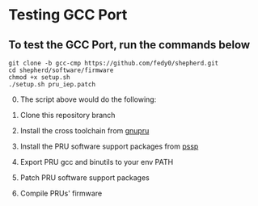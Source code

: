 # Testing GCC Port

## To test the GCC Port, run the commands below

```shell
git clone -b gcc-cmp https://github.com/fedy0/shepherd.git
cd shepherd/software/firmware
chmod +x setup.sh
./setup.sh pru_iep.patch
```

0. The script above would do the following:

1. Clone this repository branch

2. Install the cross toolchain from [gnupru](https://github.com/dinuxbg/gnupru.git)

3. Install the PRU software support packages from [pssp](https://github.com/dinuxbg/pru-software-support-package.git)

4. Export PRU gcc and binutils to your env PATH

5. Patch PRU software support packages

6. Compile PRUs' firmware

